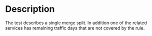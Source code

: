 # Description
The test describes a single merge split. In addition one of the related services has remaining traffic days that are not covered by the rule.
